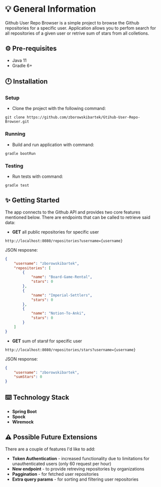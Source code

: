 # 💡 General Information

Github User Repo Browser is a simple project to browse the Github repositories for a specific user. Application allows you to perfom search for all repositories of a given user or retrive sum of stars from all colletions.

## ⚙️ Pre-requisites

- Java 11
- Gradle 6+

## 🕛 Installation

### Setup

- Clone the project with the following command:

`git clone https://github.com/zborowskibartek/Gtihub-User-Repo-Browser.git`

### Running

- Build and run application with command:

`gradle bootRun`

### Testing

- Run tests with command:

`gradle test`

## ✨ Getting Started

The app connects to the Github API and provides two core features mentioned below. There are endpoints that can be called to retrieve said data:

- **GET** all public repositories for specific user

`http://localhost:8080/repositories?username={username}`

JSON resposne:

```json
{
    "username": "zborowskibartek",
    "repositories": [
        {
            "name": "Board-Game-Rental",
            "stars": 0
        },
        {
            "name": "Imperial-Settlers",
            "stars": 0
        },
        {
            "name": "Notion-To-Anki",
            "stars": 0
        }
    ]
}
```

- **GET** sum of starsł for specific user

`http://localhost:8080/repositories/stars?username={username}`

JSON response:

```json
{
    "username": "zborowskibartek",
    "sumStars": 0
}
```

## ⌨️ Technology Stack

- **Spring Boot**
- **Spock**
- **Wiremock**

## ⚠️ Possible Future Extensions

There are a couple of features I'd like to add:

- **Token Authentication** - increased functionality due to limitations for unauthenticated users 
(only 60 request per hour)
- **New endpoint** - to provide retreving repositories by organizations
- **Paggination** - for fetched user repositories
- **Extra query params** - for sorting and filtering user repositories
